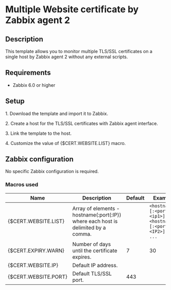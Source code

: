 
# Multiple Website certificate by Zabbix agent 2

## Description

This template allows you to monitor multiple TLS/SSL certificates on a single host by Zabbix agent 2 without any external scripts.

## Requirements
 - Zabbix 6.0 or higher

## Setup

1\. Download the template and import it to Zabbix.

2\. Create a host for the TLS/SSL certificates with Zabbix agent interface.

3\. Link the template to the host.

4\. Customize the value of {$CERT.WEBSITE.LIST} macro.

## Zabbix configuration

No specific Zabbix configuration is required.

### Macros used

|Name|Description|Default|Example|
|----|-----------|-------|-------|
|{$CERT.WEBSITE.LIST}|Array of elements - hostname(:port(:IP)) where each host is delimited by a comma.||`<hostname1>[:<port1>[:<ip1>]],<hostname2>[:<port2>[:<IP2>]], ...`|
|{$CERT.EXPIRY.WARN}|Number of days until the certificate expires.|7|30|
|{$CERT.WEBSITE.IP}|Default IP address.|||
|{$CERT.WEBSITE.PORT}|Default TLS/SSL port.|443||
